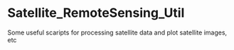 # Satellite_RemoteSensing_Util
Some useful scaripts for processing satellite data and plot satellite images, etc
